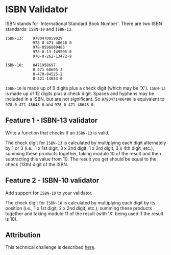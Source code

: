 # ISBN Validator

ISBN stands for 'International Standard Book Number'. There are two ISBN standards: `ISBN-10` and `ISBN-13`.

```
ISBN-13:    9780470059029
            978 0 471 48648 0
            978-0596809485
            978-0-13-149505-0
            978-0-262-13472-9

ISBN-10:    0471958697
            0 471 60695 2
            0-470-84525-2
            0-321-14653-0
```

`ISBN-10` is made up of 9 digits plus a check digit (which may be 'X'). `ISBN-13` is made up of 12 digits plus a check
digit. Spaces and hyphens may be included in a ISBN, but are not significant. So `9780471486480` is
equivalent to `978-0-471-48648-0` and `978 0 471 48648 0`.

## Feature 1 - ISBN-13 validator

Write a function that checks if an `ISBN-13` is valid.

The check digit for `ISBN-13` is calculated by multiplying each digit alternately by 1 or 3 (i.e., 1 x 1st digit, 3 x
2nd digit, 1 x 3rd digit, 3 x 4th digit, etc.), summing these products together, taking modulo 10 of the result and then
subtracting this value from 10. The result you get should be equal to the check (13th) digit of the ISBN.

## Feature 2 - ISBN-10 validator

Add support for `ISBN-10` to your validator.

The check digit for `ISBN-10` is calculated by multiplying each digit by its position (i.e., 1 x 1st digit, 2 x 2nd digit,
etc.), summing these products together and taking modulo 11 of the result (with 'X' being used if the result is 10).

## Attribution
This technical challenge is described [here](https://github.com/ardalis/kata-catalog/blob/main/katas/ISBN.md).